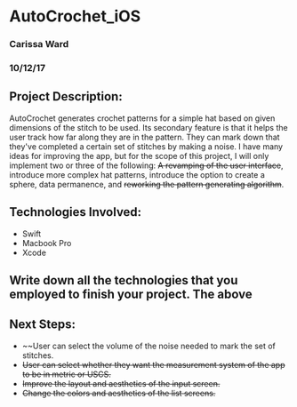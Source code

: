 # AutoCrochet_iOS
### Carissa Ward
### 10/12/17

## Project Description:

AutoCrochet generates crochet patterns for a simple hat based on given dimensions of the stitch to be used. Its secondary feature is that it helps the user track how far along they are in the pattern. They can mark down that they've completed a certain set of stitches by making a noise. I have many ideas for improving the app, but for the scope of this project, I will only implement two or three of the following: ~~A revamping of the user interface~~, introduce more complex hat patterns, introduce the option to create a sphere, data permanence, and ~~reworking the pattern generating algorithm~~.

## Technologies Involved:

* Swift
* Macbook Pro
* Xcode

## Write down all the technologies that you employed to finish your project. The above 

## Next Steps:
* ~~User can select the volume of the noise needed to mark the set of stitches.
* ~~User can select whether they want the measurement system of the app to be in metric or USCS.~~
* ~~Improve the layout and aesthetics of the input screen.~~
* ~~Change the colors and aesthetics of the list screens.~~
